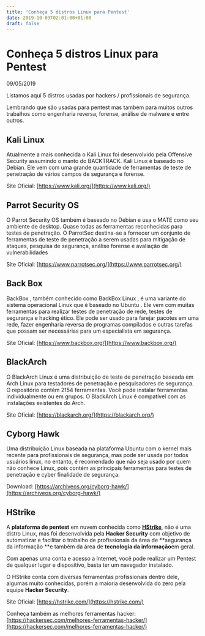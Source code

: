 ```yaml
---
title: 'Conheça 5 distros Linux para Pentest'
date: 2019-10-03T02:01:00+01:00
draft: false
---
```


Conheça 5 distros Linux para Pentest
====================================

09/05/2019

Listamos aqui 5 distros usadas por hackers / profissionais de segurança.

Lembrando que são usadas para pentest mas também para muitos outros trabalhos como engenharia reversa, forense, análise de malware e entre outros.

**Kali Linux**
--------------

Atualmente a mais conhecida o Kali Linux foi desenvolvido pela Offensive Security assumindo o manto do BACKTRACK. Kali Linux é baseado no Debian. Ele vem com uma grande quantidade de ferramentas de teste de penetração de vários campos de segurança e forense.

Site Oficial: [https://www.kali.org/](https://www.kali.org/)

**Parrot Security OS**
----------------------

O Parrot Security OS também é baseado no Debian e usa o MATE como seu ambiente de desktop. Quase todas as ferramentas reconhecidas para testes de penetração. O ParrotSec destina-se a fornecer um conjunto de ferramentas de teste de penetração a serem usadas para mitigação de ataques, pesquisa de segurança, análise forense e avaliação de vulnerabilidades

Site Oficial: [https://www.parrotsec.org/](https://www.parrotsec.org/)

**Back Box**
------------

BackBox , também conhecido como BackBox Linux , é uma variante do sistema operacional Linux que é baseado no Ubuntu . Ele vem com muitas ferramentas para realizar testes de penetração de rede, testes de segurança e hacking ético. Ele pode ser usado para farejar pacotes em uma rede, fazer engenharia reversa de programas compilados e outras tarefas que possam ser necessárias para um especialista em segurança.

Site Oficial: [https://www.backbox.org/](https://www.backbox.org/)

**BlackArch**
-------------

O BlackArch Linux é uma distribuição de teste de penetração baseada em Arch Linux para testadores de penetração e pesquisadores de segurança. O repositório contém 2154 ferramentas. Você pode instalar ferramentas individualmente ou em grupos. O BlackArch Linux é compatível com as instalações existentes do Arch.

Site Oficial: [https://blackarch.org/](https://blackarch.org/)

**Cyborg Hawk**
---------------

Uma distribuição Linux baseada na plataforma Ubuntu com o kernel mais recente para profissionais de segurança, mas pode ser usada por todos usuários linux, no entanto, é recomendado que não seja usado por quem não conhece Linux, pois contém as principais ferramentas para testes de penetração e cyber finalidade de segurança.

Download: [https://archiveos.org/cyborg-hawk/](https://archiveos.org/cyborg-hawk/)

**HStrike**
-----------

A **plataforma de pentest** em nuvem conhecida como [**HStrike**](https://hstrike.com/), não é uma distro Linux, mas foi desenvolvida pela **Hacker Security** com objetivo de automatizar e facilitar o trabalho de profissionais da área de **segurança da informação **e também da área de **tecnologia da informação**em geral.

Com apenas uma conta e acesso a Internet, você pode realizar um Pentest de qualquer lugar e dispositivo, basta ter um navegador instalado.

O HStrike conta com diversas ferramentas profissionais dentro dele, algumas muito conhecidas, porém a maioria desenvolvida do zero pela equipe **Hacker Security**.

Site Oficial: [https://hstrike.com/](https://hstrike.com/)

Conheça também as melhores ferramentas hacker:  
[https://hackersec.com/melhores-ferramentas-hacker/](https://hackersec.com/melhores-ferramentas-hacker/)